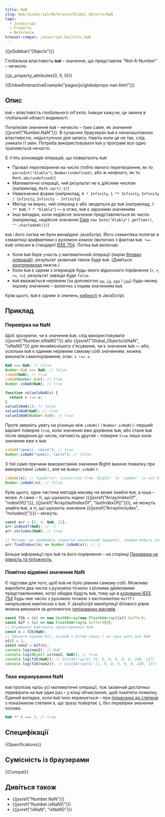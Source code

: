 ```yaml
---
title: NaN
slug: Web/JavaScript/Reference/Global_Objects/NaN
tags:
  - JavaScript
  - Property
  - Reference
browser-compat: javascript.builtins.NaN
---
```


{{jsSidebar("Objects")}}

Глобальна властивість **`NaN`** – значення, що представляє "Not-A-Number" – нечисло.

{{js_property_attributes(0, 0, 0)}}

{{EmbedInteractiveExample("pages/js/globalprops-nan.html")}}

## Опис

`NaN` – властивість _глобального об'єкта_. Інакше кажучи, це змінна в глобальній області видимості.

Початкове значення `NaN` – нечисло – таке саме, як значення {{jsxref("Number.NaN")}}. В сучасних браузерах `NaN` є неналаштовною властивістю, недоступною для запису. Навіть коли це не так, слід уникати її змін. Потреба використовувати `NaN` у програмі все одно трапляється нечасто.

Є п'ять різновидів операцій, що повертають `NaN`:

- Провал перетворення на число (тобто явного перетворення, як то `parseInt("blabla")`, `Number(undefined)`, або ж неявного, як то `Math.abs(undefined)`)
- Математичні операції, чий результат не є дійсним числом (наприклад, `Math.sqrt(-1)`)
- Невизначені форми (наприклад, `0 * Infinity`, `1 ** Infinity`, `Infinity / Infinity`, `Infinity - Infinity`)
- Метод чи вираз, чий операнд є або зводиться до `NaN` (наприклад, `7 ** NaN`, `7 * "blabla"`) — а отже, `NaN` є заразним значенням
- Інші випадки, коли недійсне значення представляється як число (наприклад, недійсне значення [Date](/uk/docs/Web/JavaScript/Reference/Global_Objects/Date) `new Date("blabla").getTime()`, `"".charCodeAt(1)`)

`NaN` і його логіка не були винайдені JavaScript. Його семантика полягає в семантиці арифметики з рухомою комою (включно з фактом `NaN !== NaN`) описані в стандарті [IEEE 754](https://uk.wikipedia.org/wiki/%D0%A4%D0%BE%D1%80%D0%BC%D0%B0%D1%82_%D1%80%D1%83%D1%85%D0%BE%D0%BC%D0%BE%D1%97_%D0%BA%D0%BE%D0%BC%D0%B8_%D0%B7_%D0%BF%D0%BE%D0%B4%D0%B2%D1%96%D0%B9%D0%BD%D0%BE%D1%8E_%D1%82%D0%BE%D1%87%D0%BD%D1%96%D1%81%D1%82%D1%8E). Логіка `NaN` включає:

- Коли `NaN` бере участь у математичній операції (окрім [бітових операцій](/uk/docs/Web/JavaScript/Reference/Operators#operatory-pobitovoho-zsuvu)), результат зазвичай також буде `NaN`. (Дивіться [контрприклад](#tykhe-ekranuvannia-nan) нижче.)
- Коли `NaN` є одним з операндів будь-якого відносного порівняння (`>`, `<`, `>=`, `<=`), результат завжди буде `false`.
- `NaN` вважається нерівним (за допомогою [`==`](/uk/docs/Web/JavaScript/Reference/Operators/Equality), [`!=`](/uk/docs/Web/JavaScript/Reference/Operators/Inequality), [`===`](/uk/docs/Web/JavaScript/Reference/Operators/Strict_equality) і [`!==`](/uk/docs/Web/JavaScript/Reference/Operators/Strict_inequality)) будь-якому іншому значенню – включно з іншим значенням `NaN`.

Крім цього, `NaN` є одним зі значень [хибності](/uk/docs/Glossary/Falsy) в JavaScript.

## Приклад

### Перевірка на NaN

Щоб зрозуміти, чи є значення `NaN`, слід використовувати {{jsxref("Number.isNaN()")}} або {{jsxref("Global_Objects/isNaN", "isNaN()")}} для якнайяснішого з'ясування, чи є значення `NaN` — або, оскільки `NaN` є єдиним нерівним самому собі значенням, можна виконати самопорівняння, отак: `x !== x`.

```js
NaN === NaN; // false
Number.NaN === NaN; // false
isNaN(NaN); // true
isNaN(Number.NaN); // true
Number.isNaN(NaN); // true

function valueIsNaN(v) {
  return v !== v;
}
valueIsNaN(1); // false
valueIsNaN(NaN); // true
valueIsNaN(Number.NaN); // true
```

Проте зверніть увагу на різницю між `isNaN()` і `Number.isNaN()`: перший варіант поверне `true`, коли значення вже дорівнює `NaN`, або стане `NaN` після зведення до числа, натомість другий – поверне `true` лише коли значення вже є `NaN`:

```js
isNaN("привіт, світе"); // true
Number.isNaN("привіт, світе"); // false
```

З тієї само причини використання значення BigInt викине помилку при використанні `isNaN()`, але не `Number.isNaN()`:

```js
isNaN(1n); // TypeError: Conversion from 'BigInt' to 'number' is not allowed.
Number.isNaN(1n); // false
```

Крім цього, одна частина методів масиву не може знайти `NaN`, а інша – може. А саме – ті, що шукають індекс ({{jsxref("Array/indexOf", "indexOf()")}}, {{jsxref("Array/lastIndexOf", "lastIndexOf()")}}), не можуть знайти `NaN`, а ті, що шукають значення ({{jsxref("Array/includes", "includes()")}}) – можуть:

```js
const arr = [2, 4, NaN, 12];
arr.indexOf(NaN); // -1
arr.includes(NaN); // true

// Методи, що приймають коректно визначений предикат, завжди можуть знайти NaN
arr.findIndex((n) => Number.isNaN(n)); // 2
```

Більше інформації про `NaN` та його порівняння – на сторінці [Перевірка на рівність та тотожність](/uk/docs/Web/JavaScript/Equality_comparisons_and_sameness).

### Помітно відмінні значення NaN

Є підстави для того, щоб `NaN` не було рівним самому собі. Можливо виробити два числа з рухомою точкою з різними двійковими представленнями, котрі обидва будуть `NaN`, тому що в [кодуванні IEEE 754](https://uk.wikipedia.org/wiki/%D0%A7%D0%B8%D1%81%D0%BB%D0%BE_%D0%B7_%D1%80%D1%83%D1%85%D0%BE%D0%BC%D0%BE%D1%8E_%D0%BA%D0%BE%D0%BC%D0%BE%D1%8E) будь-яке число з рухомою точкою з експонентою `0x7ff` і ненульовою мантисою є `NaN`. У JavaScript маніпуляції бітового рівня можна виконати за допомогою [типізованих масивів](/uk/docs/Web/JavaScript/Typed_arrays).

```js
const f2b = (x) => new Uint8Array(new Float64Array([x]).buffer);
const b2f = (x) => new Float64Array(x.buffer)[0];
// Отримання байтового представлення NaN
const n = f2b(NaN);
// Змінити перший біт, котрий є бітом знаку і не грає ролі для NaN
n[0] = 1;
const nan2 = b2f(n);
console.log(nan2); // NaN
console.log(Object.is(nan2, NaN)); // true
console.log(f2b(NaN)); // Uint8Array(8) [0, 0, 0, 0, 0, 0, 248, 127]
console.log(f2b(nan2)); // Uint8Array(8) [1, 0, 0, 0, 0, 0, 248, 127]
```

### Тихе екранування NaN

`NaN` пролізає крізь усі математичні операції, тож зазвичай достатньо перевірити на `NaN` один раз – у кінці обчислення, щоб помітити помилку. Єдиний випадок, коли `NaN` тихо екранується – при [піднесенні до степеня](/uk/docs/Web/JavaScript/Reference/Operators/Exponentiation) з показником степеня `0`, що зразу повертає `1`, без перевірки значення основи.

```js
NaN ** 0 === 1; // true
```

## Специфікації

{{Specifications}}

## Сумісність із браузерами

{{Compat}}

## Дивіться також

- {{jsxref("Number.NaN")}}
- {{jsxref("Number.isNaN()")}}
- {{jsxref("isNaN", "isNaN()")}}
